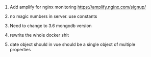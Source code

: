 1. Add amplify for nginx monitoring
https://amplify.nginx.com/signup/

8. no magic numbers in server. use constants

9. Need to change to 3.6 mongodb version

11. rewrite the whole docker shit

12. date object should in vue should be a single object of multiple properties

<script>
    function hello() {
      console.log("Hello");

      var http = new XMLHttpRequest();
      var url = "http://localhost:8080/";
      var params = "foo=bar";

      http.open("POST", url);
      http.setRequestHeader("Content-type", "application/x-www-form-urlencoded");

      http.onreadystatechange = function () { //Call a function when the state changes.
        if (http.readyState == 4 && http.status == 200) {
          console.log(JSON.parse(http.responseText));
        }
      }
      http.send(params);
    }
</script> 